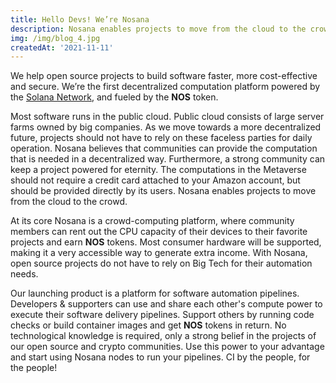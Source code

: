 ```yaml
---
title: Hello Devs! We’re Nosana
description: Nosana enables projects to move from the cloud to the crowd.
img: /img/blog_4.jpg
createdAt: '2021-11-11'
---
```

We help open source projects to build software faster, more cost-effective and secure.
We’re the first decentralized computation platform powered by the [Solana Network](https://solana.com/), 
and fueled by the **NOS** token.

Most software runs in the public cloud. 
Public cloud consists of large server farms owned by big companies. 
As we move towards a more decentralized future, 
projects should not have to rely on these faceless parties for daily operation. 
Nosana believes that communities can provide the computation that is needed in a decentralized way. 
Furthermore, a strong community can keep a project powered for eternity. 
The computations in the Metaverse should not require a credit card attached to your Amazon account, 
but should be provided directly by its users. 
Nosana enables projects to move from the cloud to the crowd.

At its core Nosana is a crowd-computing platform, 
where community members can rent out the CPU capacity of their devices to their favorite projects and earn **NOS** tokens. 
Most consumer hardware will be supported, making it a very accessible way to generate extra income. 
With Nosana, open source projects do not have to rely on Big Tech for their automation needs.

Our launching product is a platform for software automation pipelines. 
Developers & supporters can use and share each other's compute power to execute their software delivery pipelines. 
Support others by running code checks or build container images and get **NOS** tokens in return.
No technological knowledge is required, only a strong belief in the projects of our open source and crypto communities. 
Use this power to your advantage and start using Nosana nodes to run your pipelines. 
CI by the people, for the people!

